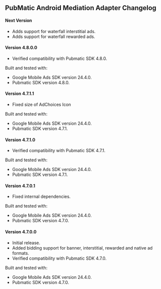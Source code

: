 ## PubMatic Android Mediation Adapter Changelog

#### Next Version
- Adds support for waterfall interstitial ads.
- Adds support for waterfall rewarded ads.

#### Version 4.8.0.0
- Verified compatibility with Pubmatic SDK 4.8.0.

Built and tested with:
- Google Mobile Ads SDK version 24.4.0.
- Pubmatic SDK version 4.8.0.

#### Version 4.7.1.1
- Fixed size of AdChoices Icon

Built and tested with:
- Google Mobile Ads SDK version 24.4.0.
- Pubmatic SDK version 4.7.1.

#### Version 4.7.1.0
- Verified compatibility with Pubmatic SDK 4.7.1.

Built and tested with:
- Google Mobile Ads SDK version 24.4.0.
- Pubmatic SDK version 4.7.1.

#### Version 4.7.0.1
- Fixed internal dependencies.

Built and tested with:
- Google Mobile Ads SDK version 24.4.0.
- Pubmatic SDK version 4.7.0.

#### Version 4.7.0.0
- Initial release.
- Added bidding support for banner, interstitial, rewarded and native ad formats.
- Verified compatibility with Pubmatic SDK 4.7.0.

Built and tested with:
- Google Mobile Ads SDK version 24.4.0.
- Pubmatic SDK version 4.7.0.